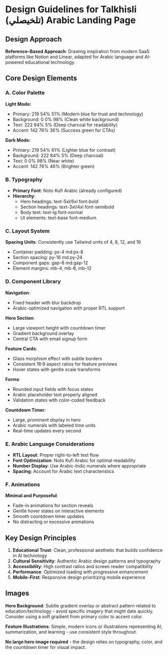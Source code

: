 # Design Guidelines for Talkhisli (تلخيصلي) Arabic Landing Page

## Design Approach
**Reference-Based Approach**: Drawing inspiration from modern SaaS platforms like Notion and Linear, adapted for Arabic language and AI-powered educational technology.

## Core Design Elements

### A. Color Palette
**Light Mode:**
- Primary: 219 54% 51% (Modern blue for trust and technology)
- Background: 0 0% 98% (Clean white background)
- Text: 222 84% 5% (Deep charcoal for readability)
- Accent: 142 76% 36% (Success green for CTAs)

**Dark Mode:**
- Primary: 219 54% 61% (Lighter blue for contrast)
- Background: 222 84% 5% (Deep charcoal)
- Text: 0 0% 98% (Near white)
- Accent: 142 76% 46% (Brighter green)

### B. Typography
- **Primary Font**: Noto Kufi Arabic (already configured)
- **Hierarchy**: 
  - Hero headings: text-5xl/6xl font-bold
  - Section headings: text-3xl/4xl font-semibold
  - Body text: text-lg font-normal
  - UI elements: text-base font-medium

### C. Layout System
**Spacing Units**: Consistently use Tailwind units of 4, 8, 12, and 16
- Container padding: px-4 md:px-8
- Section spacing: py-16 md:py-24
- Component gaps: gap-8 md:gap-12
- Element margins: mb-4, mb-8, mb-12

### D. Component Library

**Navigation**: 
- Fixed header with blur backdrop
- Arabic-optimized navigation with proper RTL support

**Hero Section**:
- Large viewport height with countdown timer
- Gradient background overlay
- Central CTA with email signup form

**Feature Cards**:
- Glass morphism effect with subtle borders
- Consistent 16:9 aspect ratios for feature previews
- Hover states with gentle scale transforms

**Forms**:
- Rounded input fields with focus states
- Arabic placeholder text properly aligned
- Validation states with color-coded feedback

**Countdown Timer**:
- Large, prominent display in hero
- Arabic numerals with labeled time units
- Real-time updates every second

### E. Arabic Language Considerations
- **RTL Layout**: Proper right-to-left text flow
- **Font Optimization**: Noto Kufi Arabic for optimal readability
- **Number Display**: Use Arabic-Indic numerals where appropriate
- **Spacing**: Account for Arabic text characteristics

### F. Animations
**Minimal and Purposeful**:
- Fade-in animations for section reveals
- Gentle hover states on interactive elements
- Smooth countdown timer updates
- No distracting or excessive animations

## Key Design Principles
1. **Educational Trust**: Clean, professional aesthetic that builds confidence in AI technology
2. **Cultural Sensitivity**: Authentic Arabic design patterns and typography
3. **Accessibility**: High contrast ratios and screen reader compatibility
4. **Performance**: Optimized loading with progressive enhancement
5. **Mobile-First**: Responsive design prioritizing mobile experience

## Images
**Hero Background**: Subtle gradient overlay or abstract pattern related to education/technology - avoid specific imagery that might date quickly. Consider using a soft gradient from primary color to accent color.

**Feature Illustrations**: Simple, modern icons or illustrations representing AI, summarization, and learning - use consistent style throughout.

**No large hero image required** - the design relies on typography, color, and the countdown timer for visual impact.